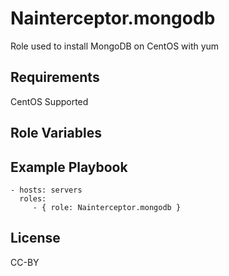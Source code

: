 Nainterceptor.mongodb
====================

Role used to install MongoDB on CentOS with yum

Requirements
------------

CentOS Supported

Role Variables
--------------

Example Playbook
----------------

    - hosts: servers
      roles:
         - { role: Nainterceptor.mongodb }

License
-------

CC-BY
